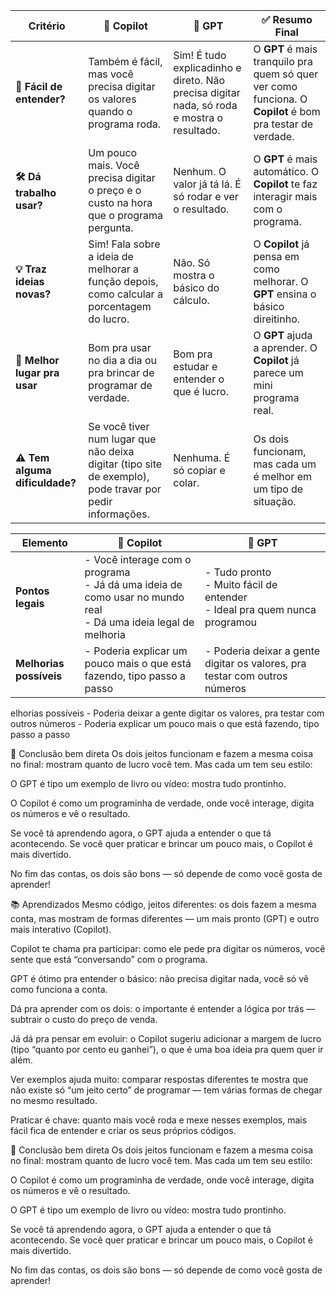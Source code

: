 | Critério                       | 🤖 **Copilot**                                                                                           | 🚀 **GPT**                                                                                 | ✅ **Resumo Final**                                                                                        |
| ------------------------------ | -------------------------------------------------------------------------------------------------------- | ------------------------------------------------------------------------------------------ | --------------------------------------------------------------------------------------------------------- |
| **🧠 Fácil de entender?**      | Também é fácil, mas você precisa digitar os valores quando o programa roda.                              | Sim! É tudo explicadinho e direto. Não precisa digitar nada, só roda e mostra o resultado. | O **GPT** é mais tranquilo pra quem só quer ver como funciona. O **Copilot** é bom pra testar de verdade. |
| **🛠️ Dá trabalho usar?**      | Um pouco mais. Você precisa digitar o preço e o custo na hora que o programa pergunta.                   | Nenhum. O valor já tá lá. É só rodar e ver o resultado.                                    | O **GPT** é mais automático. O **Copilot** te faz interagir mais com o programa.                          |
| **💡 Traz ideias novas?**      | Sim! Fala sobre a ideia de melhorar a função depois, como calcular a porcentagem do lucro.               | Não. Só mostra o básico do cálculo.                                                        | O **Copilot** já pensa em como melhorar. O **GPT** ensina o básico direitinho.                            |
| **🧰 Melhor lugar pra usar**   | Bom pra usar no dia a dia ou pra brincar de programar de verdade.                                        | Bom pra estudar e entender o que é lucro.                                                  | O **GPT** ajuda a aprender. O **Copilot** já parece um mini programa real.                                |
| **⚠️ Tem alguma dificuldade?** | Se você tiver num lugar que não deixa digitar (tipo site de exemplo), pode travar por pedir informações. | Nenhuma. É só copiar e colar.                                                              | Os dois funcionam, mas cada um é melhor em um tipo de situação.                                           |


| Elemento                | 🤖 **Copilot**                                                                                                     | 🚀 **GPT**                                                                     |
| ----------------------- | ------------------------------------------------------------------------------------------------------------------ | ------------------------------------------------------------------------------ |
| **Pontos legais**       | - Você interage com o programa<br>- Já dá uma ideia de como usar no mundo real<br>- Dá uma ideia legal de melhoria | - Tudo pronto<br>- Muito fácil de entender<br>- Ideal pra quem nunca programou |
| **Melhorias possíveis** | - Poderia explicar um pouco mais o que está fazendo, tipo passo a passo                                            | - Poderia deixar a gente digitar os valores, pra testar com outros números     |

elhorias possíveis	- Poderia deixar a gente digitar os valores, pra testar com outros números	- Poderia explicar um pouco mais o que está fazendo, tipo passo a passo

🎯 Conclusão bem direta
Os dois jeitos funcionam e fazem a mesma coisa no final: mostram quanto de lucro você tem.
Mas cada um tem seu estilo:

O GPT é tipo um exemplo de livro ou vídeo: mostra tudo prontinho.

O Copilot é como um programinha de verdade, onde você interage, digita os números e vê o resultado.

Se você tá aprendendo agora, o GPT ajuda a entender o que tá acontecendo.
Se você quer praticar e brincar um pouco mais, o Copilot é mais divertido.

No fim das contas, os dois são bons — só depende de como você gosta de aprender!

📚 Aprendizados
Mesmo código, jeitos diferentes: os dois fazem a mesma conta, mas mostram de formas diferentes — um mais pronto (GPT) e outro mais interativo (Copilot).

Copilot te chama pra participar: como ele pede pra digitar os números, você sente que está “conversando” com o programa.

GPT é ótimo pra entender o básico: não precisa digitar nada, você só vê como funciona a conta.

Dá pra aprender com os dois: o importante é entender a lógica por trás — subtrair o custo do preço de venda.

Já dá pra pensar em evoluir: o Copilot sugeriu adicionar a margem de lucro (tipo “quanto por cento eu ganhei”), o que é uma boa ideia pra quem quer ir além.

Ver exemplos ajuda muito: comparar respostas diferentes te mostra que não existe só “um jeito certo” de programar — tem várias formas de chegar no mesmo resultado.

Praticar é chave: quanto mais você roda e mexe nesses exemplos, mais fácil fica de entender e criar os seus próprios códigos.

🎯 Conclusão bem direta
Os dois jeitos funcionam e fazem a mesma coisa no final: mostram quanto de lucro você tem.
Mas cada um tem seu estilo:

O Copilot é como um programinha de verdade, onde você interage, digita os números e vê o resultado.

O GPT é tipo um exemplo de livro ou vídeo: mostra tudo prontinho.

Se você tá aprendendo agora, o GPT ajuda a entender o que tá acontecendo.
Se você quer praticar e brincar um pouco mais, o Copilot é mais divertido.

No fim das contas, os dois são bons — só depende de como você gosta de aprender!
